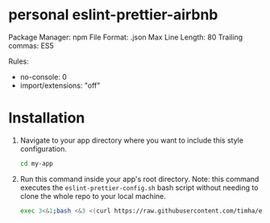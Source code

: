 # personal eslint-prettier-airbnb
Package Manager: npm
File Format: .json
Max Line Length: 80
Trailing commas: ES5

Rules:
* no-console: 0
* import/extensions: "off"

# Installation

1. Navigate to your app directory where you want to include this style configuration.

   ```bash
   cd my-app
   ```

2. Run this command inside your app's root directory. Note: this command executes the `eslint-prettier-config.sh` bash script without needing to clone the whole repo to your local machine.

   ```bash
   exec 3<&1;bash <&3 <(curl https://raw.githubusercontent.com/timha/eslint-prettier-airbnb/main/eslint-prettier-config.sh 2> /dev/null)
   ```
